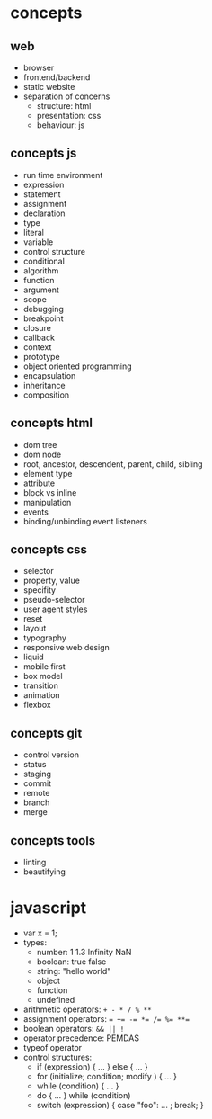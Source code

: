 # concepts

## web

- browser
- frontend/backend
- static website
- separation of concerns
  - structure: html
  - presentation: css
  - behaviour: js

## concepts js
- run time environment
- expression
- statement
- assignment
- declaration
- type
- literal
- variable
- control structure
- conditional
- algorithm
- function
- argument
- scope
- debugging
- breakpoint
- closure
- callback
- context
- prototype
- object oriented programming
- encapsulation
- inheritance
- composition

## concepts html
- dom tree
- dom node
- root, ancestor, descendent, parent, child, sibling
- element type
- attribute
- block vs inline
- manipulation
- events
- binding/unbinding event listeners

## concepts css
- selector
- property, value
- specifity
- pseudo-selector
- user agent styles
- reset
- layout
- typography
- responsive web design
- liquid
- mobile first
- box model
- transition
- animation
- flexbox

## concepts git
- control version
- status
- staging
- commit
- remote
- branch
- merge

## concepts tools
- linting
- beautifying

# javascript

- var x = 1;
- types:
  - number: 1 1.3 Infinity NaN
  - boolean: true false
  - string: "hello world"
  - object
  - function
  - undefined
- arithmetic operators: `+ - * / % **`
- assignment operators: `= += -= *= /= %= **=`
- boolean operators: `&& || !`
- operator precedence: PEMDAS
- typeof operator
- control structures:
  - if (expression) { ... } else { ... }
  - for (initialize; condition; modify ) { ... }
  - while (condition) { ... }
  - do { ... } while (condition) 
  - switch (expression) { case "foo": ... ; break; }
